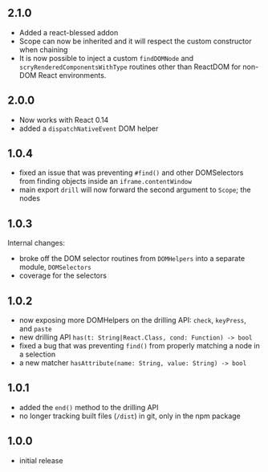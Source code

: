 ## 2.1.0

- Added a react-blessed addon
- Scope can now be inherited and it will respect the custom constructor when 
  chaining
- It is now possible to inject a custom `findDOMNode` and `scryRenderedComponentsWithType` routines other than ReactDOM for non-DOM React environments.

## 2.0.0

- Now works with React 0.14
- added a `dispatchNativeEvent` DOM helper

## 1.0.4

- fixed an issue that was preventing `#find()` and other DOMSelectors from finding objects inside an `iframe.contentWindow`
- main export `drill` will now forward the second argument to `Scope`; the nodes

## 1.0.3

Internal changes:

- broke off the DOM selector routines from `DOMHelpers` into a separate module, `DOMSelectors`
- coverage for the selectors

## 1.0.2

- now exposing more DOMHelpers on the drilling API: `check`, `keyPress`, and `paste`
- new drilling API `has(t: String|React.Class, cond: Function) -> bool`
- fixed a bug that was preventing `find()` from properly matching a node in a selection
- a new matcher `hasAttribute(name: String, value: String) -> bool`

## 1.0.1

- added the `end()` method to the drilling API
- no longer tracking built files (`/dist`) in git, only in the npm package

## 1.0.0

- initial release
